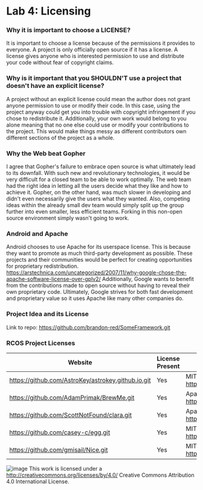 # Lab 4: Licensing

### Why it is important to choose a LICENSE?
It is important to choose a license because of the permissions it provides to everyone. A project is only officially open source if it has a license. A license gives anyone who is interested permission to use and distribute your code without fear of copyright claims. 

### Why is it important that you SHOULDN'T use a project that doesn't have an explicit license?
A project without an explicit license could mean the author does not grant anyone permission to use or modify their code. In this case, using the project anyway could get you into trouble with copyright infringement if you chose to redistribute it. Additionally, your own work would belong to you alone meaning that no one else could use or modify your contributions to the project. This would make things messy as different contributors own different sections of the project as a whole. 

### Why the Web beat Gopher
I agree that Gopher's failure to embrace open source is what ultimately lead to its downfall. With such new and revolutionary technologies, it would be very difficult for a closed team to be able to work optimally. The web team had the right idea in letting all the users decide what they like and how to achieve it. Gopher, on the other hand, was much slower in developing and didn't even necessarily give the users what they wanted. Also, competing ideas within the already small dev team would simply split up the group further into even smaller, less efficient teams. Forking in this non-open source environment simply wasn't going to work.

### Android and Apache
Android chooses to use Apache for its userspace license. This is because they want to promote as much third-party development as possible. These projects and their communities would be perfect for creating opportunities for proprietary redistribution. https://arstechnica.com/uncategorized/2007/11/why-google-chose-the-apache-software-license-over-gplv2/
Additionally, Google wants to benefit from the contributions made to open source without having to reveal their own proprietary code. Ultimately, Google strives for both fast development and proprietary value so it uses Apache like many other companies do.

### Project Idea and its License
Link to repo: https://github.com/brandon-red/SomeFramework.git

### RCOS Project Licenses
|Website|License Present|License|
|-------|--------------|-------|
|https://github.com/AstroKey/astrokey.github.io.git | Yes|MIT License https://en.wikipedia.org/wiki/MIT_License |
|https://github.com/AdamPrimak/BrewMe.git | Yes|Apache License 2.0 https://en.wikipedia.org/wiki/Apache_License |
|https://github.com/ScottNotFound/clara.git | Yes|Apache License 2.0 https://en.wikipedia.org/wiki/Apache_License |
|https://github.com/casey-c/egg.git | Yes|MIT License https://en.wikipedia.org/wiki/MIT_License |
|https://github.com/gmisail/Nice.git | Yes|MIT License https://en.wikipedia.org/wiki/MIT_License |


![image](https://user-images.githubusercontent.com/86938356/152582612-c6be57d5-d2b3-401d-8ec5-d37fc501f830.png)
This work is licensed under a http://creativecommons.org/licenses/by/4.0/ Creative Commons Attribution 4.0 International License.
